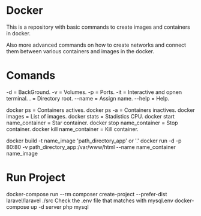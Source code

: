# Docker
This is a repository with basic commands to create images and containers in docker.

Also more advanced commands on how to create networks and connect them between various containers and images in the docker.

# Comands

-d     = BackGround.
-v     = Volumes.
-p     = Ports.
-it    = Interactive and opnen terminal.
.      = Directory root.
--name = Assign name.
--help = Help.

docker ps                     = Containers actives.
docker ps -a                  = Containers inactives.
docker images                 = List of images.
docker stats                  = Stadistics CPU.
docker start name_container   = Star container.
docker stop name_container    = Stop container.
docker kill name_container    = Kill container.

docker build -t name_image 'path_directory_app' or '.'
docker run -d -p 80:80 -v path_directory_app:/var/www/html --name name_container name_image

# Run Project 
docker-compose run --rm composer create-project --prefer-dist laravel/laravel ./src
Check the .env file that matches with mysql.env
docker-compose up -d server php mysql 
